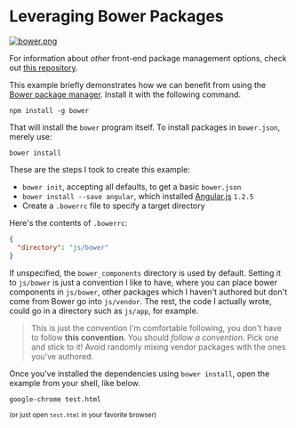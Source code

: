 # Leveraging Bower Packages

[![bower.png][1]][2]

For information about _other_ front-end package management options, check out [this repository][3].

This example briefly demonstrates how we can benefit from using the [Bower package manager][2]. Install it with the following command.

```shell
npm install -g bower
```

That will install the `bower` program itself. To install packages in `bower.json`, merely use:

```shell
bower install
```

These are the steps I took to create this example:

- `bower init`, accepting all defaults, to get a basic `bower.json`
- `bower install --save angular`, which installed [Angular.js][4] `1.2.5`
- Create a `.bowerrc` file to specify a target directory

Here's the contents of `.bowerrc`:

```json
{
  "directory": "js/bower"
}
```

If unspecified, the `bower_components` directory is used by default. Setting it to `js/bower` is just a convention I like to have, where you can place bower components in `js/bower`, other packages which I haven't authored but don't come from Bower go into `js/vendor`. The rest, the code I actually wrote, could go in a directory such as `js/app`, for example.

> This is just the convention I'm comfortable following, you don't have to follow **this convention**. You should _follow a convention_. Pick one and stick to it! Avoid randomly mixing vendor packages with the ones you've authored.

Once you've installed the dependencies using `bower install`, open the example from your shell, like below.

```shell
google-chrome test.html
```

<sub>(or just open `test.html` in your favorite browser)</sub>

  [1]: http://bower.io/img/bower-logo.png
  [2]: http://bower.io
  [3]: https://github.com/wilmoore/frontend-packagers
  [4]: http://angularjs.org/
